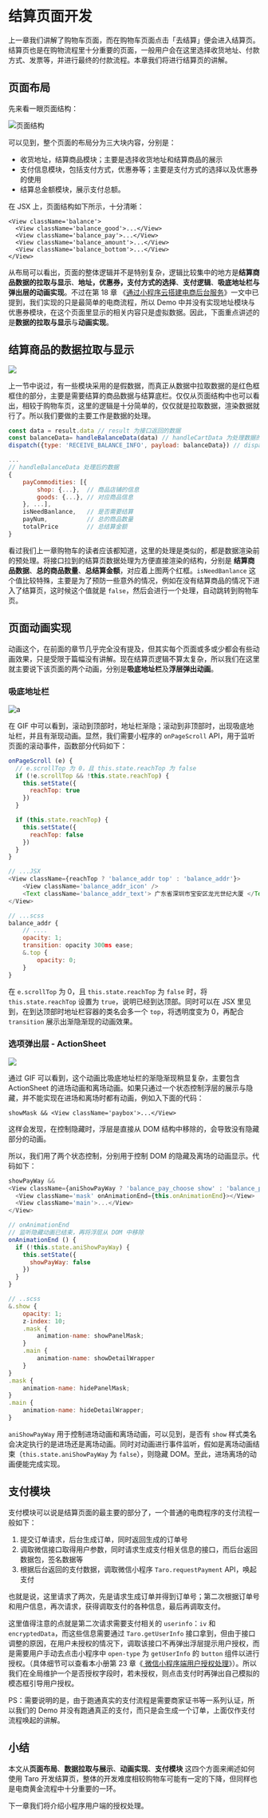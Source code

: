 
# 结算页面开发

上一章我们讲解了购物车页面，而在购物车页面点击「去结算」便会进入结算页。结算页也是在购物流程里十分重要的页面，一般用户会在这里选择收货地址、付款方式、发票等，并进行最终的付款流程。本章我们将进行结算页的讲解。


## 页面布局

先来看一眼页面结构：

![页面结构](https://user-gold-cdn.xitu.io/2018/11/13/16708f0c005d5c18?w=312&h=1040&f=png&s=108464)

可以见到，整个页面的布局分为三大块内容，分别是：

- 收货地址，结算商品模块；主要是选择收货地址和结算商品的展示
- 支付信息模块，包括支付方式，优惠券等；主要是支付方式的选择以及优惠券的使用
- 结算总金额模块，展示支付总额。

在 JSX 上，页面结构如下所示，十分清晰：

```
<View className='balance'>
  <View className='balance_good'>...</View>
  <View className='balance_pay'>...</View>
  <View className='balance_amount'>...</View>
  <View className='balance_bottom'>...</View>
</View>
```

从布局可以看出，页面的整体逻辑并不是特别复杂，逻辑比较集中的地方是**结算商品数据的拉取与显示**、**地址，优惠券，支付方式的选择**、**支付逻辑**、**吸底地址栏与弹出层的动画实现**。不过在第 18 章 《[通过小程序云搭建电商后台服务](https://juejin.im/book/5b73a131f265da28065fb1cd/section/5b74ec7be51d45556f41c126)》一文中已提到，我们实现的只是最简单的电商流程，所以 Demo 中并没有实现地址模块与优惠券模块，在这个页面里显示的相关内容只是虚拟数据。因此，下面重点讲述的是**数据的拉取与显示**与**动画实现**。


## 结算商品的数据拉取与显示


![](https://user-gold-cdn.xitu.io/2018/11/13/16708fae4b5685a3?w=760&h=1336&f=png&s=277572)

上一节中说过，有一些模块采用的是假数据，而真正从数据中拉取数据的是红色框框住的部分，主要是需要结算的商品数据与结算底栏。仅仅从页面结构中也可以看出，相较于购物车页，这里的逻辑是十分简单的，仅仅就是拉取数据，渲染数据就行了。所以我们要做的主要工作是数据的处理。

```JavaScript
const data = result.data // result 为接口返回的数据
const balanceData= handleBalanceData(data) // handleCartData 为处理数据的函数
dispatch({type: 'RECEIVE_BALANCE_INFO', payload: balanceData}) // dispatch 处理过后的函数

...
// handleBalanceData 处理后的数据
{
    payCommodities: [{
        shop: {...},  // 商品店铺的信息
        goods: {...}, // 对应商品信息
    }, ...],
    isNeedBanlance,   // 是否需要结算
    payNum,           // 总的商品数量
    totalPrice        // 总结算金额
}
```

看过我们上一章购物车的读者应该都知道，这里的处理是类似的，都是数据渲染前的预处理。将接口拉到的结算页数据处理为方便直接渲染的结构，分别是 **结算商品数据**、**总的商品数量**、**总结算金额**，对应着上图两个红框。`isNeedBanlance` 这个值比较特殊，主要是为了预防一些意外的情况，例如在没有结算商品的情况下进入了结算页，这时候这个值就是 `false`，然后会进行一个处理，自动跳转到购物车页。

## 页面动画实现

动画这个，在前面的章节几乎完全没有提及，但其实每个页面或多或少都会有些动画效果，只是受限于篇幅没有讲解。现在结算页逻辑不算太复杂，所以我们在这里就主要说下该页面的两个动画，分别是**吸底地址栏**及**浮层弹出动画**。


### 吸底地址栏

![a](https://user-gold-cdn.xitu.io/2018/10/8/1665172698cfedae?w=314&h=563&f=gif&s=443466)

在 GIF 中可以看到，滚动到顶部时，地址栏渐隐；滚动到非顶部时，出现吸底地址栏，并且有渐现动画。显然，我们需要小程序的 `onPageScroll` API，用于监听页面的滚动事件，函数部分代码如下：

```JavaScript
onPageScroll (e) {
  // e.scrollTop 为 0，且 this.state.reachTop 为 false
  if (!e.scrollTop && !this.state.reachTop) {
    this.setState({
      reachTop: true
    })
  }

  if (this.state.reachTop) {
    this.setState({
      reachTop: false
    })
  }
}

// ...JSX
<View className={reachTop ? 'balance_addr top' : 'balance_addr'}>
    <View className='balance_addr_icon' />
	<Text className='balance_addr_text'> 广东省深圳市宝安区龙光世纪大厦 </Text>
</View>

// ...scss
balance_addr {
	// ....
    opacity: 1;
    transition: opacity 300ms ease;
    &.top {
        opacity: 0;
    }
}
```

在 `e.scrollTop` 为 0，且 `this.state.reachTop` 为 `false` 时，将 `this.state.reachTop` 设置为 `true`，说明已经到达顶部。同时可以在 JSX 里见到，在到达顶部时地址栏容器的类名会多一个 `top`，将透明度变为 0，再配合 `transition` 展示出渐隐渐现的动画效果。


### 选项弹出层 - ActionSheet 

![](https://user-gold-cdn.xitu.io/2018/10/8/166517269d373733?w=314&h=563&f=gif&s=176695)

通过 GIF 可以看到，这个动画比吸底地址栏的渐隐渐现稍显复杂，主要包含 ActionSheet 的进场动画和离场动画。如果只通过一个状态控制浮层的展示与隐藏，并不能实现在进场和离场时都有动画，例如入下面的代码：

```
showMask && <View className='paybox'>...</View>
```

这样会发现，在控制隐藏时，浮层是直接从 DOM 结构中移除的，会导致没有隐藏部分的动画。

所以，我们用了两个状态控制，分别用于控制 DOM 的隐藏及离场的动画显示。代码如下：

```JavaScript
showPayWay &&
<View className={aniShowPayWay ? 'balance_pay_choose show' : 'balance_pay_choose'}>
  <View className='mask' onAnimationEnd={this.onAnimationEnd}></View>
  <View className='main'>...</View>
</View>

// onAnimationEnd
// 监听隐藏动画已结束，再将浮层从 DOM 中移除
onAnimationEnd () {
  if (!this.state.aniShowPayWay) {
    this.setState({
      showPayWay: false
    })
  }
}

// ..scss
&.show {
    opacity: 1;
    z-index: 10;
    .mask {
        animation-name: showPanelMask;
    }
    .main {
        animation-name: showDetailWrapper
    }
}
.mask {
    animation-name: hidePanelMask;
}
.main {
    animation-name: hideDetailWrapper;
}
```

`aniShowPayWay` 用于控制进场动画和离场动画，可以见到，是否有 `show` 样式类名会决定执行的是进场还是离场动画。同时对动画进行事件监听，假如是离场动画结束（`this.state.aniShowPayWay` 为 `false`），则隐藏 DOM。至此，进场离场的动画便能完成实现。

## 支付模块

支付模块可以说是结算页面的最主要的部分了，一个普通的电商程序的支付流程一般如下：

1. 提交订单请求，后台生成订单，同时返回生成的订单号
2. 调取微信接口取得用户参数，同时请求生成支付相关信息的接口，而后台返回数据包，签名数据等
3. 根据后台返回的支付数据，调取微信小程序 `Taro.requestPayment` API，唤起支付

也就是说，这里请求了两次，先是请求生成订单并得到订单号；第二次根据订单号和用户信息，再次请求，获得调取支付的各种信息，最后再调取支付。

这里值得注意的点就是第二次请求需要支付相关的 `userinfo`：`iv` 和 `encryptedData`，而这些信息需要通过 `Taro.getUserInfo` 接口拿到，但由于接口调整的原因，在用户未授权的情况下，调取该接口不再弹出浮层提示用户授权，而是需要用户手动去点击小程序中 `open-type` 为 `getUserInfo` 的 `button` 组件以进行授权。（具体细节可以查看本小册第 23 章《[ 微信小程序端用户授权处理](https://juejin.im/book/5b73a131f265da28065fb1cd/section/5b74eccb6fb9a009982deb47)》）。所以我们在全局维护一个是否授权字段时，若未授权，则点击支付时再弹出自己模拟的模态框引导用户授权。

PS：需要说明的是，由于跑通真实的支付流程是需要商家证书等一系列认证，所以我们的 Demo 并没有跑通真正的支付，而只是会生成一个订单，上面仅作支付流程唤起的讲解。


## 小结

本文从**页面布局**、**数据拉取与展示**、**动画实现**、**支付模块** 这四个方面来阐述如何使用 Taro 开发结算页，整体的开发难度相较购物车可能有一定的下降，但同样也是电商黄金流程中十分重要的一环。

下一章我们将介绍小程序用户端的授权处理。
